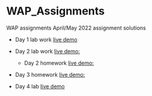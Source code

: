 # WAP_Assignments
WAP assignments April/May 2022 assignment solutions

- Day 1 lab work [live demo](https://nirmalsilwal.github.io/WAP_Assignments/)

- Day 2 lab work [live demo:](https://nirmalsilwal.github.io/WAP_Assignments/aboutme.html)
    - Day 2 homework [live demo:](https://nirmalsilwal.github.io/WAP_Assignments/Homework1/pie.html)

- Day 3 homework [live demo:](https://nirmalsilwal.github.io/WAP_Assignments/Homework2/tmnt.html)

- Day 4 lab [live demo](https://nirmalsilwal.github.io/WAP_Assignments/Homework3/gradesexercise.html)
